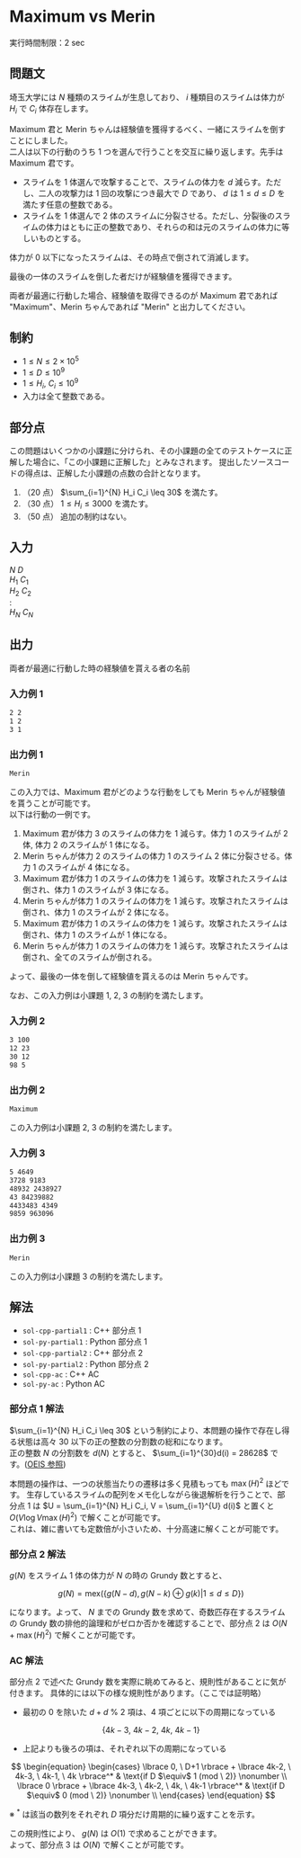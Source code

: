 # Maximum vs Merin

実行時間制限：2 sec

## 問題文

埼玉大学には $N$ 種類のスライムが生息しており、 $i$ 種類目のスライムは体力が $H_i$ で $C_i$ 体存在します。

Maximum 君と Merin ちゃんは経験値を獲得するべく、一緒にスライムを倒すことにしました。\
二人は以下の行動のうち 1 つを選んで行うことを交互に繰り返します。先手は Maximum 君です。

- スライムを 1 体選んで攻撃することで、スライムの体力を $d$ 減らす。ただし、二人の攻撃力は 1 回の攻撃につき最大で $D$ であり、 $d$ は $1 \leq d \leq D$ を満たす任意の整数である。
- スライムを 1 体選んで 2 体のスライムに分裂させる。ただし、分裂後のスライムの体力はともに正の整数であり、それらの和は元のスライムの体力に等しいものとする。

体力が 0 以下になったスライムは、その時点で倒されて消滅します。

最後の一体のスライムを倒した者だけが経験値を獲得できます。

両者が最適に行動した場合、経験値を取得できるのが Maximum 君であれば "Maximum"、Merin ちゃんであれば "Merin" と出力してください。

## 制約

- $1 \leq N \leq 2 \times 10^5$
- $1 \leq D \leq 10^9$
- $1 \leq H_i, \ C_i \leq 10^9$
- 入力は全て整数である。

## 部分点

この問題はいくつかの小課題に分けられ、その小課題の全てのテストケースに正解した場合に、「この小課題に正解した」とみなされます。
提出したソースコードの得点は、正解した小課題の点数の合計となります。

1. （20 点） $\sum_{i=1}^{N} H_i C_i \leq 30$ を満たす。
2. （30 点） $1 \leq H_i \leq 3000$ を満たす。
3. （50 点） 追加の制約はない。

## 入力

$N \ D$ \
$H_1 \ C_1$ \
$H_2 \ C_2$ \
$:$ \
$H_N \ C_N$

## 出力

両者が最適に行動した時の経験値を貰える者の名前

### 入力例 1

```txt
2 2
1 2
3 1
```

### 出力例 1

```txt
Merin
```

この入力では、Maximum 君がどのような行動をしても Merin ちゃんが経験値を貰うことが可能です。\
以下は行動の一例です。

1. Maximum 君が体力 3 のスライムの体力を 1 減らす。体力 1 のスライムが 2 体, 体力 2 のスライムが 1 体になる。
2. Merin ちゃんが体力 2 のスライムの体力 1 のスライム 2 体に分裂させる。体力 1 のスライムが 4 体になる。
3. Maximum 君が体力 1 のスライムの体力を 1 減らす。攻撃されたスライムは倒され、体力 1 のスライムが 3 体になる。
4. Merin ちゃんが体力 1 のスライムの体力を 1 減らす。攻撃されたスライムは倒され、体力 1 のスライムが 2 体になる。
5. Maximum 君が体力 1 のスライムの体力を 1 減らす。攻撃されたスライムは倒され、体力 1 のスライムが 1 体になる。
6. Merin ちゃんが体力 1 のスライムの体力を 1 減らす。攻撃されたスライムは倒され、全てのスライムが倒される。

よって、最後の一体を倒して経験値を貰えるのは Merin ちゃんです。

なお、この入力例は小課題 1, 2, 3 の制約を満たします。

### 入力例 2

```txt
3 100
12 23
30 12
98 5
```

### 出力例 2

```txt
Maximum
```

この入力例は小課題 2, 3 の制約を満たします。

### 入力例 3

```txt
5 4649
3728 9183
48932 2438927
43 84239882
4433483 4349
9859 963096
```

### 出力例 3

```txt
Merin
```

この入力例は小課題 3 の制約を満たします。

## 解法

- `sol-cpp-partial1` : C++ 部分点 1
- `sol-py-partial1` : Python 部分点 1
- `sol-cpp-partial2` : C++ 部分点 2
- `sol-py-partial2` : Python 部分点 2
- `sol-cpp-ac` : C++ AC
- `sol-py-ac` : Python AC

### 部分点 1 解法

$\sum_{i=1}^{N} H_i C_i \leq 30$ という制約により、本問題の操作で存在し得る状態は高々 30 以下の正の整数の分割数の総和になります。\
正の整数 $N$ の分割数を $d(N)$ とすると、 $\sum_{i=1}^{30}d(i) = 28628$ です。([OEIS 参照](https://oeis.org/A000041))

本問題の操作は、一つの状態当たりの遷移は多く見積もっても $\max(H)^2$ ほどです。
生存しているスライムの配列をメモ化しながら後退解析を行うことで、部分点 1 は $U = \sum_{i=1}^{N} H_i C_i, V = \sum_{i=1}^{U} d(i)$ と置くと $O(V \log V \max(H)^2)$ で解くことが可能です。\
これは、雑に書いても定数倍が小さいため、十分高速に解くことが可能です。

### 部分点 2 解法

$g(N)$ をスライム 1 体の体力が $N$ の時の Grundy 数とすると、

$$g(N) = \text{mex}( \lbrace g(N - d), g(N - k) \oplus g(k) | 1 \leq d \leq D \rbrace)$$

になります。よって、 $N$ までの Grundy 数を求めて、奇数匹存在するスライムの Grundy 数の排他的論理和がゼロか否かを確認することで、部分点 2 は $O(N + \max(H)^2)$ で解くことが可能です。

### AC 解法

部分点 2 で述べた Grundy 数を実際に眺めてみると、規則性があることに気が付きます。
具体的には以下の様な規則性があります。（ここでは証明略）

- 最初の 0 を除いた $d + d \ \% \ 2$ 項は、4 項ごとに以下の周期になっている

$$\lbrace 4k-3, \ 4k-2, \ 4k, \ 4k-1 \rbrace$$

- 上記よりも後ろの項は、それぞれ以下の周期になっている

$$
\begin{equation}
  \begin{cases}
    \lbrace 0, \ D+1 \rbrace + \lbrace 4k-2, \ 4k-3, \ 4k-1, \ 4k \rbrace^* & \text{if D $\equiv$ 1 (mod \ 2)} \nonumber \\
    \lbrace 0 \rbrace + \lbrace 4k-3, \ 4k-2, \ 4k, \ 4k-1 \rbrace^* & \text{if D $\equiv$ 0 (mod \ 2)} \nonumber \\
  \end{cases}
\end{equation}
$$

※ $^*$ は該当の数列をそれぞれ $D$ 項分だけ周期的に繰り返すことを示す。

この規則性により、 $g(N)$ は $O(1)$ で求めることができます。\
よって、部分点 3 は $O(N)$ で解くことが可能です。
